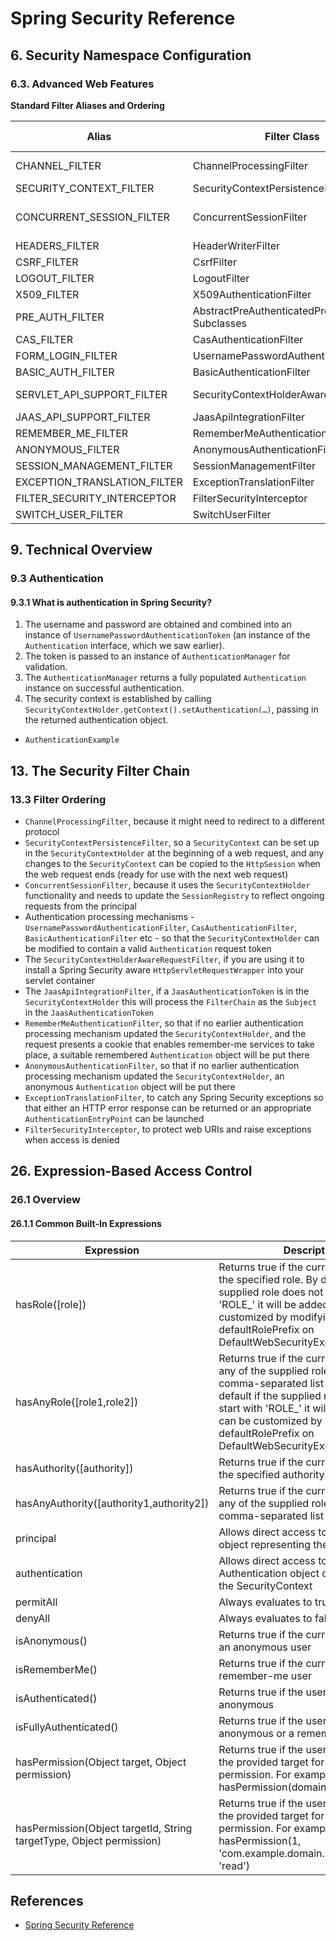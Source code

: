 # Spring Security Reference

## 6. Security Namespace Configuration
### 6.3. Advanced Web Features
**Standard Filter Aliases and Ordering**

Alias | Filter Class | Namespace Element or Attribute
---|---|---
CHANNEL_FILTER | ChannelProcessingFilter | http/intercept-url@requires-channel
SECURITY_CONTEXT_FILTER | SecurityContextPersistenceFilter | http
CONCURRENT_SESSION_FILTER | ConcurrentSessionFilter | session-management/concurrency-control
HEADERS_FILTER | HeaderWriterFilter | http/headers
CSRF_FILTER | CsrfFilter | http/csrf
LOGOUT_FILTER | LogoutFilter | http/logout
X509_FILTER | X509AuthenticationFilter | http/x509
PRE_AUTH_FILTER | AbstractPreAuthenticatedProcessingFilter Subclasses | N/A
CAS_FILTER | CasAuthenticationFilter | N/A
FORM_LOGIN_FILTER | UsernamePasswordAuthenticationFilter | http/form-login
BASIC_AUTH_FILTER | BasicAuthenticationFilter | http/http-basic
SERVLET_API_SUPPORT_FILTER | SecurityContextHolderAwareRequestFilter | http/@servlet-api-provision
JAAS_API_SUPPORT_FILTER | JaasApiIntegrationFilter | http/@jaas-api-provision
REMEMBER_ME_FILTER | RememberMeAuthenticationFilter | http/remember-me
ANONYMOUS_FILTER | AnonymousAuthenticationFilter | http/anonymous
SESSION_MANAGEMENT_FILTER | SessionManagementFilter | session-management
EXCEPTION_TRANSLATION_FILTER | ExceptionTranslationFilter | http
FILTER_SECURITY_INTERCEPTOR | FilterSecurityInterceptor | http
SWITCH_USER_FILTER | SwitchUserFilter | N/A

## 9. Technical Overview
### 9.3 Authentication
#### 9.3.1 What is authentication in Spring Security?
1. The username and password are obtained and combined into an instance of `UsernamePasswordAuthenticationToken` (an instance of the `Authentication` interface, which we saw earlier).
1. The token is passed to an instance of `AuthenticationManager` for validation.
1. The `AuthenticationManager` returns a fully populated `Authentication` instance on successful authentication.
1. The security context is established by calling `SecurityContextHolder.getContext().setAuthentication(…​)`, passing in the returned authentication object.

- `AuthenticationExample`

## 13. The Security Filter Chain
### 13.3 Filter Ordering
- `ChannelProcessingFilter`, because it might need to redirect to a different protocol
- `SecurityContextPersistenceFilter`, so a `SecurityContext` can be set up in the `SecurityContextHolder` at the beginning of a web request, and any changes to the `SecurityContext` can be copied to the `HttpSession` when the web request ends (ready for use with the next web request)
- `ConcurrentSessionFilter`, because it uses the `SecurityContextHolder` functionality and needs to update the `SessionRegistry` to reflect ongoing requests from the principal
- Authentication processing mechanisms - `UsernamePasswordAuthenticationFilter`, `CasAuthenticationFilter`, `BasicAuthenticationFilter` etc - so that the `SecurityContextHolder` can be modified to contain a valid `Authentication` request token
- The `SecurityContextHolderAwareRequestFilter`, if you are using it to install a Spring Security aware `HttpServletRequestWrapper` into your servlet container
- The `JaasApiIntegrationFilter`, if a `JaasAuthenticationToken` is in the `SecurityContextHolder` this will process the `FilterChain` as the `Subject` in the `JaasAuthenticationToken`
- `RememberMeAuthenticationFilter`, so that if no earlier authentication processing mechanism updated the `SecurityContextHolder`, and the request presents a cookie that enables remember-me services to take place, a suitable remembered `Authentication` object will be put there
- `AnonymousAuthenticationFilter`, so that if no earlier authentication processing mechanism updated the `SecurityContextHolder`, an anonymous `Authentication` object will be put there
- `ExceptionTranslationFilter`, to catch any Spring Security exceptions so that either an HTTP error response can be returned or an appropriate `AuthenticationEntryPoint` can be launched
- `FilterSecurityInterceptor`, to protect web URIs and raise exceptions when access is denied

## 26. Expression-Based Access Control
### 26.1 Overview
#### 26.1.1 Common Built-In Expressions

Expression | Description
---|---
hasRole([role]) | Returns true if the current principal has the specified role. By default if the supplied role does not start with 'ROLE_' it will be added. This can be customized by modifying the defaultRolePrefix on DefaultWebSecurityExpressionHandler.
hasAnyRole([role1,role2]) | Returns true if the current principal has any of the supplied roles (given as a comma-separated list of strings). By default if the supplied role does not start with 'ROLE_' it will be added. This can be customized by modifying the defaultRolePrefix on DefaultWebSecurityExpressionHandler.
hasAuthority([authority]) | Returns true if the current principal has the specified authority.
hasAnyAuthority([authority1,authority2]) | Returns true if the current principal has any of the supplied roles (given as a comma-separated list of strings)
principal | Allows direct access to the principal object representing the current user
authentication | Allows direct access to the current Authentication object obtained from the SecurityContext
permitAll | Always evaluates to true
denyAll | Always evaluates to false
isAnonymous() | Returns true if the current principal is an anonymous user
isRememberMe() | Returns true if the current principal is a remember-me user
isAuthenticated() | Returns true if the user is not anonymous
isFullyAuthenticated() | Returns true if the user is not an anonymous or a remember-me user
hasPermission(Object target, Object permission) | Returns true if the user has access to the provided target for the given permission. For example, hasPermission(domainObject, 'read')
hasPermission(Object targetId, String targetType, Object permission) | Returns true if the user has access to the provided target for the given permission. For example, hasPermission(1, 'com.example.domain.Message', 'read')

## References
- [Spring Security Reference](https://docs.spring.io/spring-security/site/docs/4.2.2.RELEASE/reference/htmlsingle/)